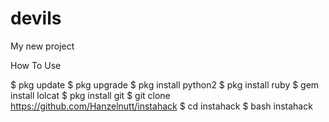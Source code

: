 # devils
My new project 

How To Use

$ pkg update $ pkg upgrade $ pkg install python2 $ pkg install ruby $ gem install lolcat $ pkg install git $ git clone https://github.com/Hanzelnutt/instahack $ cd instahack $ bash instahack
